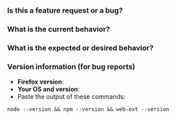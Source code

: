 ### Is this a feature request or a bug?

### What is the current behavior?

<!--
* If this is a bug, please explain how to reproduce the problem and
  include the `web-ext` commands you ran.
* Do not include sensitive information like API secrets.
* Upload a text log created with the verbose flag if possible.
* Upload a zip file of your web extension source if necessary.
-->

### What is the expected or desired behavior?

### Version information (for bug reports)

- **Firefox version**:
- **Your OS and version**:
- Paste the output of these commands:

```
node --version && npm --version && web-ext --version
```
